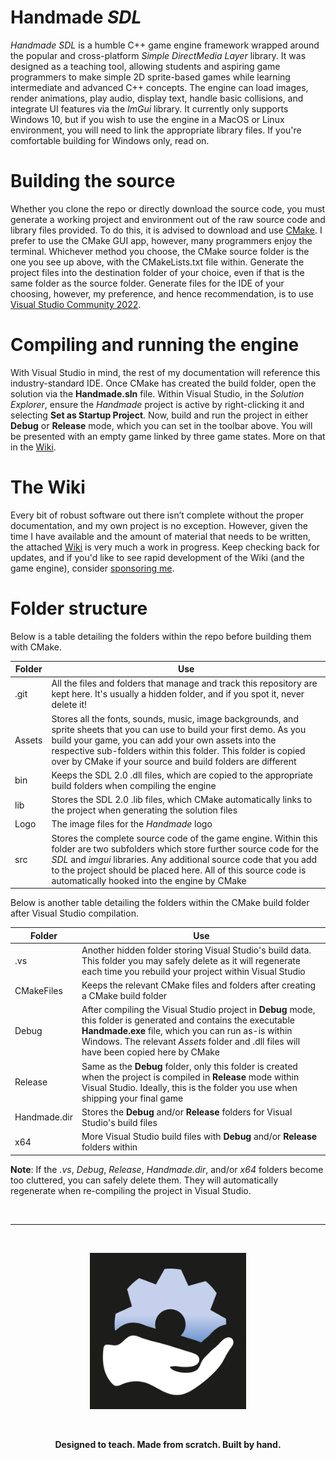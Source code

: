 # Handmade _SDL_

_Handmade SDL_ is a humble C++ game engine framework wrapped around the popular and cross-platform _Simple DirectMedia Layer_ library. It was designed as a teaching tool, allowing students and aspiring game programmers to make simple 2D sprite-based games while learning intermediate and advanced C++ concepts. The engine can load images, render animations, play audio, display text, handle basic collisions, and integrate UI features via the _ImGui_ library. It currently only supports Windows 10, but if you wish to use the engine in a MacOS or Linux environment, you will need to link the appropriate library files. If you're comfortable building for Windows only, read on.

# Building the source

Whether you clone the repo or directly download the source code, you must generate a working project and environment out of the raw source code and library files provided. To do this, it is advised to download and use [CMake](https://cmake.org). I prefer to use the CMake GUI app, however, many programmers enjoy the terminal. Whichever method you choose, the CMake source folder is the one you see up above, with the CMakeLists.txt file within. Generate the project files into the destination folder of your choice, even if that is the same folder as the source folder. Generate files for the IDE of your choosing, however, my preference, and hence recommendation, is to use [Visual Studio Community 2022](https://visualstudio.microsoft.com/downloads). 

# Compiling and running the engine

With Visual Studio in mind, the rest of my documentation will reference this industry-standard IDE. Once CMake has created the build folder, open the solution via the **Handmade.sln** file. Within Visual Studio, in the _Solution Explorer_, ensure the _Handmade_ project is active by right-clicking it and selecting **Set as Startup Project**. Now, build and run the project in either **Debug** or **Release** mode, which you can set in the toolbar above. You will be presented with an empty game linked by three game states. More on that in the [Wiki](https://github.com/karsten-vermeulen-dev/Handmade-SDL/wiki).  

# The Wiki

Every bit of robust software out there isn’t complete without the proper documentation, and my own project is no exception. However, given the time I have available and the amount of material that needs to be written, the attached [Wiki](https://github.com/karsten-vermeulen-dev/Handmade-SDL/wiki) is very much a work in progress. Keep checking back for updates, and if you'd like to see rapid development of the Wiki (and the game engine), consider [sponsoring me](https://github.com/sponsors/karsten-vermeulen-dev).

# Folder structure

Below is a table detailing the folders within the repo before building them with CMake.

| Folder        | Use           | 
| ------------- | --------------| 
| .git          | All the files and folders that manage and track this repository are kept here. It's usually a hidden folder, and if you spot it, never delete it!  |
| Assets        | Stores all the fonts, sounds, music, image backgrounds, and sprite sheets that you can use to build your first demo. As you build your game, you can add your own assets into the respective sub-folders within this folder. This folder is copied over by CMake if your source and build folders are different |
| bin           | Keeps the SDL 2.0 .dll files, which are copied to the appropriate build folders when compiling the engine      |  
| lib           | Stores the SDL 2.0 .lib files, which CMake automatically links to the project when generating the solution files      |   
| Logo          | The image files for the _Handmade_ logo      | 
| src           | Stores the complete source code of the game engine. Within this folder are two subfolders which store further source code for the _SDL_ and _imgui_ libraries. Any additional source code that you add to the project should be placed here. All of this source code is automatically hooked into the engine by CMake  | 

Below is another table detailing the folders within the CMake build folder after Visual Studio compilation.

| Folder        | Use           | 
| ------------- | --------------| 
| .vs           | Another hidden folder storing Visual Studio's build data. This folder you may safely delete as it will regenerate each time you rebuild your project within Visual Studio |
| CMakeFiles    | Keeps the relevant CMake files and folders after creating a CMake build folder |
| Debug         | After compiling the Visual Studio project in **Debug** mode, this folder is generated and contains the executable **Handmade.exe** file, which you can run as-is within Windows. The relevant _Assets_ folder and .dll files will have been copied here by CMake |
| Release       | Same as the **Debug** folder, only this folder is created when the project is compiled in **Release** mode within Visual Studio. Ideally, this is the folder you use when shipping your final game |
| Handmade.dir  | Stores the **Debug** and/or **Release** folders for Visual Studio's build files |
| x64           | More Visual Studio build files with **Debug** and/or **Release** folders within |

**Note**: If the _.vs_, _Debug_, _Release_, _Handmade.dir_, and/or _x64_ folders become too cluttered, you can safely delete them. They will automatically regenerate when re-compiling the project in Visual Studio.

<br> 

---

<br>

<p align="center"><img src=https://github.com/karsten-vermeulen-dev/Handmade-SDL/blob/main/Logo/Logo.png width=250 height=250></p> <br>

<p align="center"><b>Designed to teach. Made from scratch. Built by hand.</p>

